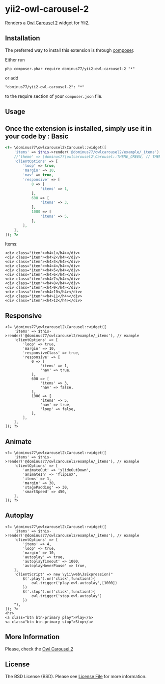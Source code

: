 yii2-owl-carousel-2
======

Renders a [Owl Carousel 2](https://owlcarousel2.github.io/OwlCarousel2/) widget for Yii2.


Installation
------------

The preferred way to install this extension is through [composer](http://getcomposer.org/download/).

Either run

```
php composer.phar require dominus77/yii2-owl-carousel-2 "*"
```

or add

```
"dominus77/yii2-owl-carousel-2": "*"
```

to the require section of your `composer.json` file.


Usage
-----

Once the extension is installed, simply use it in your code by  :
Basic
-----
```php
<?= \dominus77\owlcarousel2\Carousel::widget([
    'items' => $this->render('@dominus77/owlcarousel2/example/_items'), // example
    //'theme' => \dominus77\owlcarousel2\Carousel::THEME_GREEN, // THEME_DEFAULT, THEME_GREEN
    'clientOptions' => [
        'loop' => true,
        'margin' => 10,
        'nav' => true,
        'responsive' => [
            0 => [
                'items' => 1,
            ],
            600 => [
                'items' => 3,
            ],
            1000 => [
                'items' => 5,
            ],
        ],
    ],
]); ?>
```
Items:
```
<div class="item"><h4>1</h4></div>
<div class="item"><h4>2</h4></div>
<div class="item"><h4>3</h4></div>
<div class="item"><h4>4</h4></div>
<div class="item"><h4>5</h4></div>
<div class="item"><h4>6</h4></div>
<div class="item"><h4>7</h4></div>
<div class="item"><h4>8</h4></div>
<div class="item"><h4>9</h4></div>
<div class="item"><h4>10</h4></div>
<div class="item"><h4>11</h4></div>
<div class="item"><h4>12</h4></div>
```

Responsive
----------
```
<?= \dominus77\owlcarousel2\Carousel::widget([
    'items' => $this->render('@dominus77/owlcarousel2/example/_items'), // example
    'clientOptions' => [
        'loop' => true,
        'margin' => 10,
        'responsiveClass' => true,
        'responsive' => [
            0 => [
                'items' => 1,
                'nav' => true,
            ],
            600 => [
                'items' => 3,
                'nav' => false,
            ],
            1000 => [
                'items' => 5,
                'nav' => true,
                'loop' => false,
            ],
        ],
    ],
]); ?>
```

Animate
-------
```
<?= \dominus77\owlcarousel2\Carousel::widget([
    'items' => $this->render('@dominus77/owlcarousel2/example/_items'), // example
    'clientOptions' => [
        'animateOut' => 'slideOutDown',
        'animateIn' => 'flipInX',
        'items' => 1,
        'margin' => 30,
        'stagePadding' => 30,
        'smartSpeed' => 450,
    ],
]); ?>
```

Autoplay
--------
```
<?= \dominus77\owlcarousel2\Carousel::widget([
    'items' => $this->render('@dominus77/owlcarousel2/example/_items'), // example
    'clientOptions' => [
        'items' => 4,
        'loop' => true,
        'margin' => 10,
        'autoplay' => true,
        'autoplayTimeout' => 1000,
        'autoplayHoverPause' => true,
    ],
    'clientScript' => new \yii\web\JsExpression("
        $('.play').on('click',function(){
            owl.trigger('play.owl.autoplay',[1000])
        })
        $('.stop').on('click',function(){
            owl.trigger('stop.owl.autoplay')
        })
    "),
]); ?>
<hr>
<a class="btn btn-primary play">Play</a>
<a class="btn btn-primary stop">Stop</a>
```

More Information
-----
Please, check the [Owl Carousel 2](https://github.com/OwlCarousel2/OwlCarousel2)

License
-----
The BSD License (BSD). Please see [License File](https://github.com/Dominus77/yii2-owl-carousel-2/blob/master/LICENSE.md) for more information.